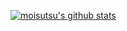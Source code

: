 [![moisutsu's github stats](https://github-readme-stats.vercel.app/api?username=moisutsu&title_color=9400d3&show_icons=true&count_private=true)](https://github.com/anuraghazra/github-readme-stats)
